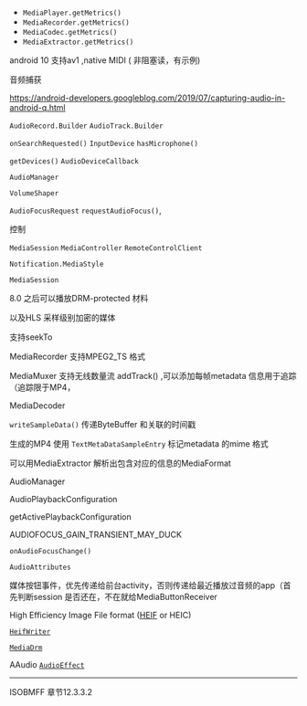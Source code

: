 - `MediaPlayer.getMetrics()`
- `MediaRecorder.getMetrics()`
- `MediaCodec.getMetrics()`
- `MediaExtractor.getMetrics()`



android 10 支持av1  ,native MIDI ( 非阻塞读，有示例)  

 



音频捕获  

https://android-developers.googleblog.com/2019/07/capturing-audio-in-android-q.html



 `AudioRecord.Builder`  `AudioTrack.Builder`

`onSearchRequested()`  `InputDevice`  `hasMicrophone()` 

 `getDevices()` `AudioDeviceCallback` 



`AudioManager`  



`VolumeShaper`



 `AudioFocusRequest` `requestAudioFocus()`,



控制

`MediaSession` `MediaController` `RemoteControlClient`  

`Notification.MediaStyle`  



`MediaSession`    



8.0 之后可以播放DRM-protected 材料

以及HLS 采样级别加密的媒体

支持seekTo  



MediaRecorder 支持MPEG2_TS 格式  

MediaMuxer 支持无线数量流  addTrack()  ,可以添加每帧metadata 信息用于追踪（追踪限于MP4，  

MediaDecoder  



`writeSampleData()`  传递ByteBuffer 和关联的时间戳  



生成的MP4 使用 `TextMetaDataSampleEntry` 标记metadata 的mime 格式

可以用MediaExtractor 解析出包含对应的信息的MediaFormat  



AudioManager  

AudioPlaybackConfiguration

getActivePlaybackConfiguration  



AUDIOFOCUS_GAIN_TRANSIENT_MAY_DUCK  

``` 
onAudioFocusChange()
```

`AudioAttributes` 



媒体按钮事件，优先传递给前台activity，否则传递给最近播放过音频的app（首先判断session 是否还在，不在就给MediaButtonReceiver  



 High Efficiency Image File format ([HEIF](https://developer.android.google.cn/reference/android/media/MediaFormat#MIMETYPE_IMAGE_ANDROID_HEIC) or HEIC)  

[`HeifWriter`](https://developer.android.google.cn/reference/androidx/heifwriter/HeifWriter) 

[`MediaDrm`](https://developer.android.google.cn/reference/android/media/MediaDrm#getMetrics())   



AAudio [`AudioEffect`](https://developer.android.google.cn/reference/android/media/audiofx/AudioEffect)  





---

ISOBMFF 章节12.3.3.2 







